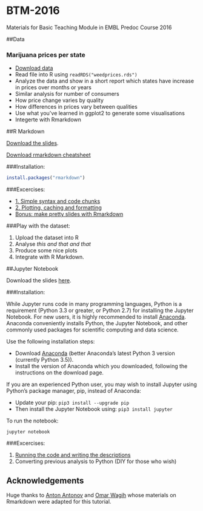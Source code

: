 # BTM-2016
Materials for Basic Teaching Module in EMBL Predoc Course 2016

##Data

### Marijuana prices per state
- [Download data](https://github.com/omarwagih/btm-2015/raw/master/playwithdata/weedprices.rds?raw=TRUE)
- Read file into R using `readRDS("weedprices.rds")`
- Analyze the data and show in a short report which states have increase in prices over months or years
- Similar analysis for number of consumers
- How price change varies by quality 
- How differences in prices vary between qualities
- Use what you've learned in ggplot2 to generate some visualisations 
- Integerte with Rmarkdown

##R Markdown

[Download the slides](https://github.com/nvolkova/btm-2016/blob/master/RM-slides.html).

[Download rmarkdown cheatsheet](https://github.com/nvolkova/btm-2016/blob/master/rmarkdown-cheatsheet.pdf?raw=TRUE)

###Installation:
```r
install.packages("rmarkdown")
```

###Excercises:
- [1. Simple syntax and code chunks](https://github.com/nvolkova/btm-2016/blob/master/RM-excecises/ex1.Rmd?raw=TRUE)
- [2. Plotting, caching and formatting](https://github.com/nvolkova/btm-2016/blob/master/RM-excecises/ex2.Rmd?raw=TRUE)
- [Bonus: make pretty slides with Rmarkdown](https://github.com/nvolkova/btm-2016/blob/master/RM-excecises/Bonus.Rmd?raw=TRUE)

###Play with the dataset:
1. Upload the dataset into R
2. Analyse *this and that and that*
3. Produce some nice plots
4. Integrate with R Markdown.

##Jupyter Notebook

Download the slides [here](https://github.com/nvolkova/btm-2016/blob/master/JN-slides.pdf).

###Installation:

While Jupyter runs code in many programming languages, Python is a requirement (Python 3.3 or greater, or Python 2.7) for installing the Jupyter Notebook. For new users, it is highly recommended to install [Anaconda](https://www.continuum.io/downloads). Anaconda conveniently installs Python, the Jupyter Notebook, and other commonly used packages for scientific computing and data science.

Use the following installation steps:
- Download [Anaconda](https://www.continuum.io/downloads) (better Anaconda’s latest Python 3 version (currently Python 3.5)).
- Install the version of Anaconda which you downloaded, following the instructions on the download page.

If you are an experienced Python user, you may wish to install Jupyter using Python’s package manager, pip, instead of Anaconda:
- Update your pip: `pip3 install --upgrade pip`
- Then install the Jupyter Notebook using: `pip3 install jupyter`

To run the notebook:
```
jupyter notebook
```
###Excercises:
1. [Running the code and writing the descriptions](https://github.com/nvolkova/btm-2016/blob/master/JN-excercises/RunningCode.ipynb?raw=TRUE)
2. Converting previous analysis to Python (DIY for those who wish)

## Acknowledgements

Huge thanks to [Anton Antonov](https://github.com/tonytonov) and [Omar Wagih](https://github.com/omarwagih) whose materials on Rmarkdown were adapted for this tutorial.
